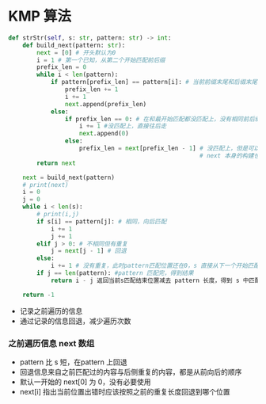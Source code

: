 # KMP 算法

```python
def strStr(self, s: str, pattern: str) -> int:
    def build_next(pattern: str):
        next = [0] # 开头默认为0
        i = 1 # 第一个已知，从第二个开始匹配前后缀
        prefix_len = 0
        while i < len(pattern):
            if pattern[prefix_len] == pattern[i]: # 当前前缀末尾和后缀末尾相同
                prefix_len += 1
                i += 1
                next.append(prefix_len)
            else:
                if prefix_len == 0: # 在和最开始匹配都没匹配上，没有相同前后缀
                    i += 1 #没匹配上，直接往后走
                    next.append(0)
                else:
                    prefix_len = next[prefix_len - 1] # 没匹配上，但是可以找以前的位置提前后移
                    								  # next 本身的构建也遵循回退
        return next

    next = build_next(pattern)
    # print(next)
    i = 0
    j = 0
    while i < len(s):
        # print(i,j)
        if s[i] == pattern[j]: # 相同，向后匹配
            i += 1
            j += 1
        elif j > 0: # 不相同但有重复
            j = next[j - 1] # 回退
        else:
            i += 1 # 没有重复，此时pattern匹配位置还在0，s 直接从下一个开始匹配
        if j == len(pattern): #pattern 匹配完，得到结果
            return i - j 返回当前s匹配结束位置减去 pattern 长度，得到 s 中匹配开始位置

    return -1
```

- 记录之前遍历的信息
- 通过记录的信息回退，减少遍历次数





### 之前遍历信息 next 数组

- pattern 比 s 短，在pattern 上回退
- 回退信息来自之前匹配过的内容与后侧重复的内容，都是从前向后的顺序
- 默认一开始的 next[0]  为 0，没有必要使用
- next[i] 指出当前位置出错时应该按照之前的重复长度回退到哪个位置





















